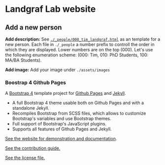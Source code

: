 
# Landgraf Lab website


## Add a new person

**Add description:** 
See [`./_people/000_tim_landgraf.html`](/_people/000_tim_landgraf.html) as an
template for a new person. Each file in `./_people` a number prefix to controll
the order in which they are displayed. Lower numbers are on the top (000).
Let's use the following enumeration scheme: (000: Tim, 010: PhD Students, 100: MA/BA Students).

**Add image:** Add your image under `./assets/images`


### Boostrap 4 Github Pages

A [Bootstrap 4](https://getbootstrap.com/) template project for [Github Pages](https://pages.github.com/) and [Jekyll](https://jekyllrb.com/).

* A full Bootstrap 4 theme usable both on Github Pages and with a standalone Jekyll.
* Recompiles Bootstrap from SCSS files, which allows to customize Bootstrap's variables and use Bootstrap themes.
* Full support of Bootstrap's JavaScript plugins.
* Supports all features of Github Pages and Jekyll.

[See the website for demonstration and documentation](https://nicolas-van.github.io/bootstrap-4-github-pages/).

[See the contribution guide.](./CONTRIBUTING.md)

[See the license file.](./LICENSE.md)
